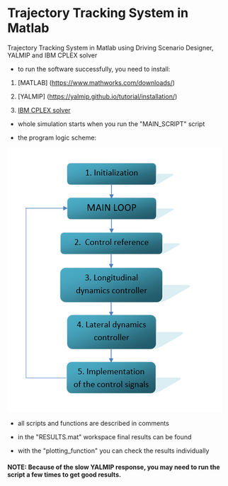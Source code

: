 # Trajectory Tracking System in Matlab 
Trajectory Tracking System in Matlab using Driving Scenario Designer, YALMIP and IBM CPLEX solver

- to run the software successfully, you need to install: 

1. [MATLAB] (https://www.mathworks.com/downloads/)

2. [YALMIP] (https://yalmip.github.io/tutorial/installation/)

3. [IBM CPLEX solver](https://www.ibm.com/products/ilog-cplex-optimization-studio?mhsrc=ibmsearch_p&mhq=IBM%20ILOG%20CPLEX%20Optimization%20Studio%20V12.9.0)

- whole simulation starts when you run the "MAIN_SCRIPT" script

- the program logic scheme: 

![](Trajectory_tracking_algorithm.png)

- all scripts and functions are described in comments

- in the "RESULTS.mat" workspace final results can be found

- with the "plotting_function" you can check the results individually

#### NOTE: Because of the slow YALMIP response, you may need to run the script a few times to get good results.



